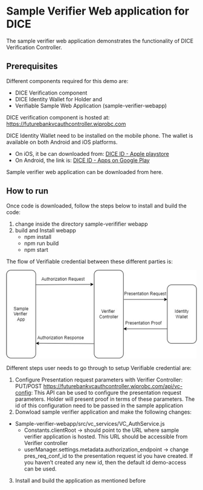 # Sample Verifier Web application for DICE

The sample verifier web application demonstrates the functionality of DICE Verification Controller. 

## Prerequisites
Different components required for this demo are: 
- DICE Verification component 
- DICE Identity Wallet for Holder and 
- Verifiable Sample Web Application  (sample-verifier-webapp) 

DICE verification component is hosted at: https://futurebankvcauthcontroller.wiprobc.com

DICE Identity Wallet need to be installed on the mobile phone. The wallet is available on both Android and iOS platforms. 
 - On iOS, it be can downloaded from: [DICE ID - Apple playstore](https://apps.apple.com/in/app/dice-id/id1624858853)
 - On Android, the link is: [DICE ID - Apps on Google Play](https://play.google.com/store/apps/details?id=com.diwallet1)

Sample verifier web application can be downloaded from here. 

## How to run
Once code is downloaded, follow the steps below to install and build the code:
1. change inside the directory sample-verififier webapp
2. build and Install webapp 
    - npm install 
    - npm run build 
    - npm start 
  
The flow of Verifiable credential between these different parties is:<br>

![Flow between different parties](diagrams/flow_vc_auth.jpg)


Different steps user needs to go through to setup Verifiable credential are: <br>
1.	Configure Presentation request parameters with Verifier Controller:
PUT/POST https://futurebankvcauthcontroller.wiprobc.com/api/vc-config: This API can be used to configure the presentation request parameters. Holder will present proof in terms of these parameters. The id of this configuration need to be passed in the sample application
2.	Donwload sample verifier application and make the following changes:
   - Sample-verifier-webapp/src/vc_services/VC_AuthService.js 
      - Constants.clientRoot -> should point to the URL where sample verifier application is hosted. This URL should be accessible from Verifier controller 
      - userManager.settings.metadata.authorization_endpoint -> change pres_req_conf_id to the presentation request id you have created. If you haven’t created any new id, then the default id demo-access can be used.
3.	Install and build the application as mentioned before

